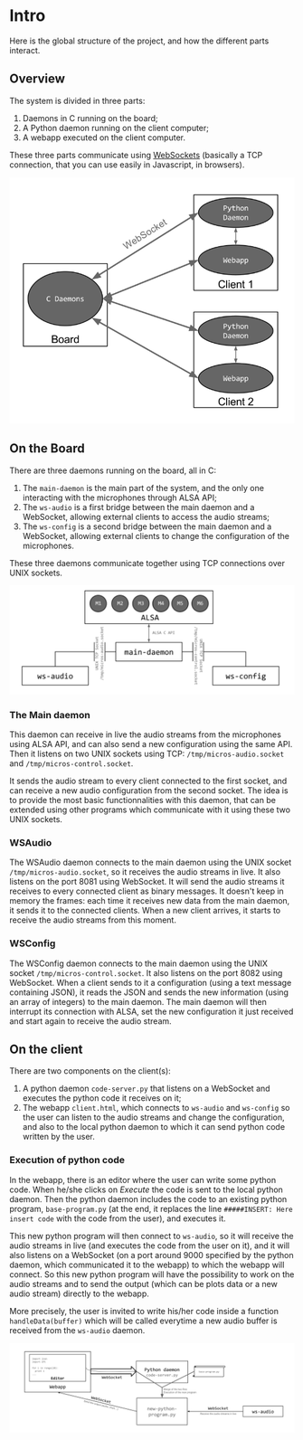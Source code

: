 # Intro

Here is the global structure of the project, and how the different parts interact.

## Overview

The system is divided in three parts:

1. Daemons in C running on the board;
2. A Python daemon running on the client computer;
3. A webapp executed on the client computer.

These three parts communicate using [WebSockets](https://en.wikipedia.org/wiki/WebSocket) (basically a TCP connection, that you can use easily in Javascript, in browsers).

![Large overview](img/overview-large.svg)

## On the Board

There are three daemons running on the board, all in C:

1. The `main-daemon` is the main part of the system, and the only one interacting with the microphones through ALSA API;
2. The `ws-audio` is a first bridge between the main daemon and a WebSocket, allowing external clients to access the audio streams;
3. The `ws-config` is a second bridge between the main daemon and a WebSocket, allowing external clients to change the configuration of the microphones.

These three daemons communicate together using TCP connections over UNIX sockets.

![Overview board](img/overview-board.svg)

### The Main daemon

This daemon can receive in live the audio streams from the microphones using ALSA API, and can also send a new configuration using the same API.
Then it listens on two UNIX sockets using TCP: `/tmp/micros-audio.socket` and `/tmp/micros-control.socket`.

It sends the audio stream to every client connected to the first socket, and can receive a new audio configuration from the second socket.
The idea is to provide the most basic functionnalities with this daemon, that can be extended using other programs which communicate with it using these two UNIX sockets.

### WSAudio

The WSAudio daemon connects to the main daemon using the UNIX socket `/tmp/micros-audio.socket`, so it receives the audio streams in live.
It also listens on the port 8081 using WebSocket.
It will send the audio streams it receives to every connected client as binary messages.
It doesn't keep in memory the frames: each time it receives new data from the main daemon, it sends it to the connected clients.
When a new client arrives, it starts to receive the audio streams from this moment.

### WSConfig

The WSConfig daemon connects to the main daemon using the UNIX socket `/tmp/micros-control.socket`.
It also listens on the port 8082 using WebSocket.
When a client sends to it a configuration (using a text message containing JSON), it reads the JSON and sends the new information (using an array of integers) to the main daemon.
The main daemon will then interrupt its connection with ALSA, set the new configuration it just received and start again to receive the audio stream.

## On the client

There are two components on the client(s):

1. A python daemon `code-server.py` that listens on a WebSocket and executes the python code it receives on it;
2. The webapp `client.html`, which connects to `ws-audio` and `ws-config` so the user can listen to the audio streams and change the configuration, and also to the local python daemon to which it can send python code written by the user.

### Execution of python code

In the webapp, there is an editor where the user can write some python code.
When he/she clicks on *Execute* the code is sent to the local python daemon.
Then the python daemon includes the code to an existing python program, `base-program.py` (at the end, it replaces the line `#####INSERT: Here insert code` with the code from the user), and executes it.

This new python program will then connect to `ws-audio`, so it will receive the audio streams in live (and executes the code from the user on it), and it will also listens on a WebSocket (on a port around 9000 specified by the python daemon, which communicated it to the webapp) to which the webapp will connect.
So this new python program will have the possibility to work on the audio streams and to send the output (which can be plots data or a new audio stream) directly to the webapp.

More precisely, the user is invited to write his/her code inside a function `handleData(buffer)` which will be called everytime a new audio buffer is received from the `ws-audio` daemon.

![Overview client](img/overview-client.svg)
